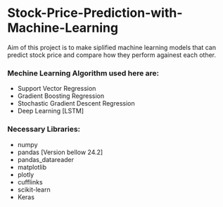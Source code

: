 # Stock-Price-Prediction-with-Machine-Learning
Aim of this project is to make siplified machine learning models that can predict stock price and compare how they perform againest each other.

### Mechine Learning Algorithm used here are:
- Support Vector Regression
- Gradient Boosting Regression
- Stochastic Gradient Descent Regression
- Deep Learning [LSTM]

### Necessary Libraries:
- numpy
- pandas [Version bellow 24.2]
- pandas_datareader
- matplotlib
- plotly
- cufflinks
- scikit-learn
- Keras
